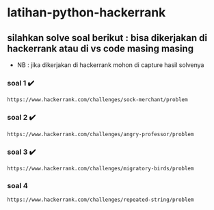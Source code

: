 # latihan-python-hackerrank

## silahkan solve soal berikut : bisa dikerjakan di hackerrank atau di vs code masing masing
- NB : jika dikerjakan di hackerrank mohon di capture hasil solvenya

### soal 1 ✔️
```
https://www.hackerrank.com/challenges/sock-merchant/problem
```

### soal 2 ✔️
```
https://www.hackerrank.com/challenges/angry-professor/problem
```

### soal 3 ✔️
```
https://www.hackerrank.com/challenges/migratory-birds/problem
```

### soal 4
```
https://www.hackerrank.com/challenges/repeated-string/problem
```
